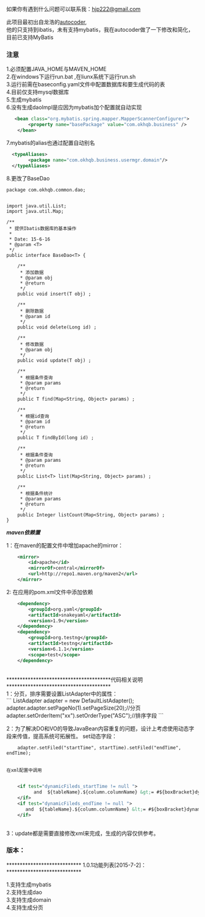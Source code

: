 如果你有遇到什么问题可以联系我：hjp222@gmail.com <br/>

此项目最初出自龙浩的[autocoder](https://github.com/hoorace/autocoder),<br/>
他的只支持到ibatis，未有支持mybatis，我在autocoder做了一下修改和简化，<br/>
目前已支持MyBatis<br/>

### 注意
1.必须配置JAVA_HOME与MAVEN_HOME<br/>
2.在windows下运行run.bat ,在liunx系统下运行run.sh<br/>
3.运行前需在baseconfig.yaml文件中配置数据库和要生成代码的表<br/>
4.目前仅支持mysql数据库<br/>
5.生成mybatis<br/>
6.没有生成daoImpl是应因为mybatis加个配置就自动实现<br/>

```xml
   <bean class="org.mybatis.spring.mapper.MapperScannerConfigurer">
		<property name="basePackage" value="com.okhqb.business" />
	</bean>
```
	

7.mybatis的alias也通过配置自动别名<br/>
```xml
  <typeAliases>
  		<package name="com.okhqb.business.usermgr.domain"/>
  </typeAliases>
  ```
8.更改了BaseDao<br/>
```
package com.okhqb.common.dao;


import java.util.List;
import java.util.Map;

/**
 * 提供Ibatis数据库的基本操作
 *
 * Date: 15-6-16
 * @param <T>
 */
public interface BaseDao<T> {

	/**
	 * 添加数据
	 * @param obj
	 * @return
	 */
	public void insert(T obj) ;

	/**
	 * 删除数据
	 * @param id
	 */
	public void delete(Long id) ;

	/**
	 * 修改数据
	 * @param obj
	 */
	public void update(T obj) ;

	/**
	 * 根据条件查询
	 * @param params
	 * @return
	 */
	public T find(Map<String, Object> params) ;

	/**
	 * 根据id查询
	 * @param id
	 * @return
	 */
	public T findById(long id) ;

	/**
	 * 根据条件查询
	 * @param params
	 * @return
	 */
	public List<T> list(Map<String, Object> params) ;

	/**
	 * 根据条件统计
	 * @param params
	 * @return
	 */
	public Integer listCount(Map<String, Object> params) ;
}

```

***************************************maven依赖置***************************************

1：在maven的配置文件中增加apache的mirror：<br/>
```xml
    <mirror>
        <id>apache</id>
        <mirrorOf>central</mirrorOf>
        <url>http://repo1.maven.org/maven2</url>
    </mirror>
```    
2: 在应用的pom.xml文件中添加依赖<br/>
```xml
    <dependency>
        <groupId>org.yaml</groupId>
        <artifactId>snakeyaml</artifactId>
        <version>1.9</version>
    </dependency>
    <dependency>
        <groupId>org.testng</groupId>
        <artifactId>testng</artifactId>
        <version>6.1.1</version>
        <scope>test</scope>
    </dependency>
 ```
<br/>
***************************************代码相关说明***************************************<br/>
1：分页，排序需要设置ListAdapter中的属性：<br/>
```
    ListAdapter<PvsToday> adapter = new DefaultListAdapter<PvsToday>();
    adapter.adapter.setPageNo(1).setPageSize(20);//分页
    adapter.setOrderItem("xx").setOrderType("ASC");//排序字段
```

2：为了解决DO和VO的导致JavaBean内容重复的问题，设计上考虑使用动态字段来传值，提高系统可拓展性。
    set动态字段：<br/>
    
```
    adapter.setFiled("startTime", startTime).setFiled("endTime", endTime);
    
```
    在xml配置中调用
    
```xml
    
    <if test="dynamicFileds_startTime != null ">
          and  ${tableName}.${column.columnName} &gt;= #${boxBracket}dynamicFileds_startTime}
    </if>
    <if test="dynamicFileds_endTime != null ">
       and	${tableName}.${column.columnName} &lt;= #${boxBracket}dynamicFileds_endTime}
    </if>
    
```
3：update都是需要直接修改xml来完成，生成的内容仅供参考。<br/>


### 版本：
**************************** 1.0.1功能列表[2015-7-2]：****************************<br/>

1.支持生成mybatis<br/>
2.支持生成dao<br/>
3.支持生成domain<br/>
4.支持生成分页<br/>

